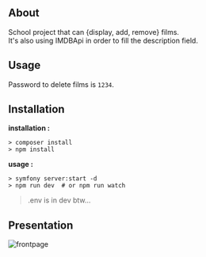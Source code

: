 ## About     

School project that can {display, add, remove} films.   
It's also using IMDBApi in order to fill the description field.  


## Usage 

Password to delete films is `1234`.  


## Installation   

__installation :__
```
> composer install
> npm install 
```

__usage :__   
```` 
> symfony server:start -d 
> npm run dev  # or npm run watch 
````

> .env is in dev btw... 

## Presentation 

![frontpage](./metropolis/public/images/reamde1.png)
